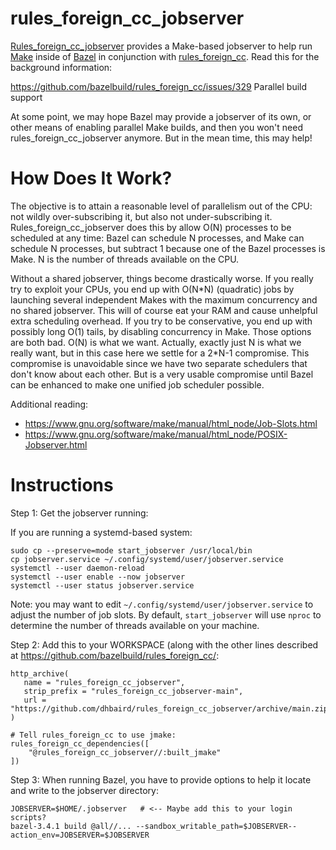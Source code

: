 # rules_foreign_cc_jobserver

[Rules_foreign_cc_jobserver](https://github.com/dhbaird/rules_foreign_cc_jobserver)
provides a Make-based jobserver to help run
[Make](https://www.gnu.org/software/make/)
inside of
[Bazel](https://bazel.build/)
in conjunction with
[rules_foreign_cc](https://github.com/bazelbuild/rules_foreign_cc).
Read this for the background information:

https://github.com/bazelbuild/rules_foreign_cc/issues/329  Parallel build support

At some point, we may hope Bazel may provide a jobserver of its own, or other
means of enabling parallel Make builds, and then you won't need
rules_foreign_cc_jobserver anymore. But in the mean time, this may help!

# How Does It Work?

The objective is to attain a reasonable level of parallelism out of the CPU:
not wildly over-subscribing it, but also not under-subscribing it.
Rules_foreign_cc_jobserver does this by allow O(N) processes to be scheduled at
any time: Bazel can schedule N processes, and Make can schedule N processes,
but subtract 1 because one of the Bazel processes is Make.  N is the number of
threads available on the CPU.

Without a shared jobserver, things become drastically worse. If you really try
to exploit your CPUs, you end up with O(N\*N) (quadratic) jobs by launching
several independent Makes with the maximum concurrency and no shared jobserver.
This will of course eat your RAM and cause unhelpful extra scheduling overhead.
If you try to be conservative, you end up with possibly long O(1) tails, by
disabling concurrency in Make.  Those options are both bad. O(N) is what we
want. Actually, exactly just N is what we really want, but in this case here we
settle for a 2\*N-1 compromise. This compromise is unavoidable since we have
two separate schedulers that don't know about each other. But is a very usable
compromise until Bazel can be enhanced to make one unified job scheduler
possible.

Additional reading:
- https://www.gnu.org/software/make/manual/html_node/Job-Slots.html
- https://www.gnu.org/software/make/manual/html_node/POSIX-Jobserver.html

# Instructions

Step 1: Get the jobserver running:

If you are running a systemd-based system:
```
sudo cp --preserve=mode start_jobserver /usr/local/bin
cp jobserver.service ~/.config/systemd/user/jobserver.service
systemctl --user daemon-reload
systemctl --user enable --now jobserver
systemctl --user status jobserver.service
```

Note: you may want to edit `~/.config/systemd/user/jobserver.service` to adjust
the number of job slots. By default, `start_jobserver` will use `nproc` to
determine the number of threads available on your machine.

Step 2: Add this to your WORKSPACE (along with the other lines described at https://github.com/bazelbuild/rules_foreign_cc/:

```
http_archive(
   name = "rules_foreign_cc_jobserver",
   strip_prefix = "rules_foreign_cc_jobserver-main",
   url = "https://github.com/dhbaird/rules_foreign_cc_jobserver/archive/main.zip",
)

# Tell rules_foreign_cc to use jmake:
rules_foreign_cc_dependencies([
    "@rules_foreign_cc_jobserver//:built_jmake"
])
```

Step 3: When running Bazel, you have to provide options to help it locate and write to the jobserver directory:

```
JOBSERVER=$HOME/.jobserver   # <-- Maybe add this to your login scripts?
bazel-3.4.1 build @all//... --sandbox_writable_path=$JOBSERVER--action_env=JOBSERVER=$JOBSERVER
```
